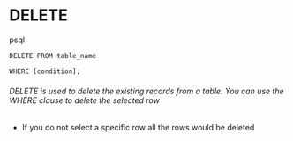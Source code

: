 # DELETE


psql
```
DELETE FROM table_name

WHERE [condition];  
```


###### DELETE is used to delete the existing records from a table. You can use the WHERE clause to delete the selected row
+ If you do not select a specific row all the rows would be deleted
